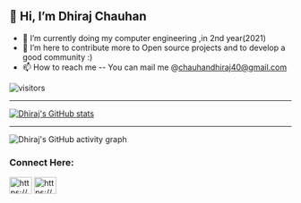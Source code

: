 ## 👋 Hi, I’m Dhiraj Chauhan 
- 🌱 I’m currently doing my computer engineering ,in 2nd year(2021)
- 💞️ I’m here to contribute more to Open source projects and to develop a good community :)
- 📫 How to reach me -- You can mail me @chauhandhiraj40@gmail.com

<!---
DhirajChauhan40/DhirajChauhan40 is a ✨ special ✨ repository because its `README.md` (this file) appears on your GitHub profile.
You can click the Preview link to take a look at your changes.
--->
![visitors](https://visitor-badge-reloaded.herokuapp.com/badge?page_id=DhirajChauhan40.DhirajChauhan40&color=44CC11)

---

[![Dhiraj's GitHub stats](https://github-readme-stats.vercel.app/api?username=DhirajChauhan40&bg_color=172030&title_color=00FFFF&show_icons=true&hide_border=true&text_color=fff&icon_color=E0FFFF)](https://github.com/anuraghazra/github-readme-stats)

---

![Dhiraj's GitHub activity graph](https://activity-graph.herokuapp.com/graph?username=DhirajChauhan40&theme=rogue&hide_border=true&area=true)

<h3 align="left">Connect Here: </h3>
<p align="left">
<a href="https://linkedin.com/in/https://www.linkedin.com/in/dhiraj-chauhan-655746210/" target="blank"><img align="center" src="https://raw.githubusercontent.com/rahuldkjain/github-profile-readme-generator/master/src/images/icons/Social/linked-in-alt.svg" alt="https://www.linkedin.com/in/dhiraj-chauhan-655746210/" height="30" width="40" /></a>
<a href="https://www.codechef.com/users/https://www.codechef.com/users/dhirajchauhan" target="blank"><img align="center" src="https://cdn.jsdelivr.net/npm/simple-icons@3.1.0/icons/codechef.svg" alt="https://www.codechef.com/users/dhirajchauhan" height="30" width="40" /></a>
</p>
<br>

